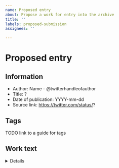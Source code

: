 ```yaml
---
name: Proposed entry
about: Propose a work for entry into the archive
title: ''
labels: proposed-submission
assignees: ''

---
```


# Proposed entry

## Information
- Author: Name - @twitterhandleofauthor
- Title: ?
- Date of publication: YYYY-mm-dd
- Source link: https://twitter.com/status/?

## Tags
TODO link to a guide for tags

## Work text
<details>
```
paste the text of the work here, and preview before submission to catch mistakes
```
</details>

